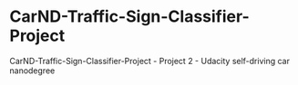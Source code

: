 # CarND-Traffic-Sign-Classifier-Project
CarND-Traffic-Sign-Classifier-Project - Project 2 - Udacity self-driving car nanodegree
